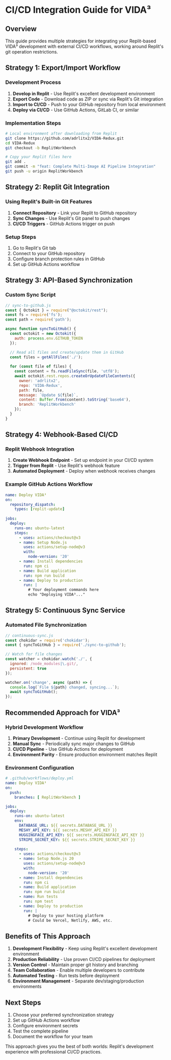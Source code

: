 # CI/CD Integration Guide for VIDA³

## Overview
This guide provides multiple strategies for integrating your Replit-based VIDA³ development with external CI/CD workflows, working around Replit's git operation restrictions.

## Strategy 1: Export/Import Workflow

### Development Process
1. **Develop in Replit** - Use Replit's excellent development environment
2. **Export Code** - Download code as ZIP or sync via Replit's Git integration
3. **Import to CI/CD** - Push to your GitHub repository from local environment
4. **Deploy via CI/CD** - Use GitHub Actions, GitLab CI, or similar

### Implementation Steps
```bash
# Local environment after downloading from Replit
git clone https://github.com/adrlitx2/VIDA-Redux.git
cd VIDA-Redux
git checkout -b ReplitWorkbench

# Copy your Replit files here
git add .
git commit -m "feat: Complete Multi-Image AI Pipeline Integration"
git push -u origin ReplitWorkbench
```

## Strategy 2: Replit Git Integration

### Using Replit's Built-in Git Features
1. **Connect Repository** - Link your Replit to GitHub repository
2. **Sync Changes** - Use Replit's Git panel to push changes
3. **CI/CD Triggers** - GitHub Actions trigger on push

### Setup Steps
1. Go to Replit's Git tab
2. Connect to your GitHub repository
3. Configure branch protection rules in GitHub
4. Set up GitHub Actions workflow

## Strategy 3: API-Based Synchronization

### Custom Sync Script
```javascript
// sync-to-github.js
const { Octokit } = require("@octokit/rest");
const fs = require('fs');
const path = require('path');

async function syncToGitHub() {
  const octokit = new Octokit({
    auth: process.env.GITHUB_TOKEN
  });

  // Read all files and create/update them in GitHub
  const files = getAllFiles('./');
  
  for (const file of files) {
    const content = fs.readFileSync(file, 'utf8');
    await octokit.rest.repos.createOrUpdateFileContents({
      owner: 'adrlitx2',
      repo: 'VIDA-Redux',
      path: file,
      message: `Update ${file}`,
      content: Buffer.from(content).toString('base64'),
      branch: 'ReplitWorkbench'
    });
  }
}
```

## Strategy 4: Webhook-Based CI/CD

### Replit Webhook Integration
1. **Create Webhook Endpoint** - Set up endpoint in your CI/CD system
2. **Trigger from Replit** - Use Replit's webhook feature
3. **Automated Deployment** - Deploy when webhook receives changes

### Example GitHub Actions Workflow
```yaml
name: Deploy VIDA³
on:
  repository_dispatch:
    types: [replit-update]
  
jobs:
  deploy:
    runs-on: ubuntu-latest
    steps:
      - uses: actions/checkout@v3
      - name: Setup Node.js
        uses: actions/setup-node@v3
        with:
          node-version: '20'
      - name: Install dependencies
        run: npm ci
      - name: Build application
        run: npm run build
      - name: Deploy to production
        run: |
          # Your deployment commands here
          echo "Deploying VIDA³..."
```

## Strategy 5: Continuous Sync Service

### Automated File Synchronization
```javascript
// continuous-sync.js
const chokidar = require('chokidar');
const { syncToGitHub } = require('./sync-to-github');

// Watch for file changes
const watcher = chokidar.watch('./', {
  ignored: /node_modules|\.git/,
  persistent: true
});

watcher.on('change', async (path) => {
  console.log(`File ${path} changed, syncing...`);
  await syncToGitHub();
});
```

## Recommended Approach for VIDA³

### Hybrid Development Workflow
1. **Primary Development** - Continue using Replit for development
2. **Manual Sync** - Periodically sync major changes to GitHub
3. **CI/CD Pipeline** - Use GitHub Actions for deployment
4. **Environment Parity** - Ensure production environment matches Replit

### Environment Configuration
```yaml
# .github/workflows/deploy.yml
name: Deploy VIDA³
on:
  push:
    branches: [ ReplitWorkbench ]

jobs:
  deploy:
    runs-on: ubuntu-latest
    env:
      DATABASE_URL: ${{ secrets.DATABASE_URL }}
      MESHY_API_KEY: ${{ secrets.MESHY_API_KEY }}
      HUGGINGFACE_API_KEY: ${{ secrets.HUGGINGFACE_API_KEY }}
      STRIPE_SECRET_KEY: ${{ secrets.STRIPE_SECRET_KEY }}
    
    steps:
      - uses: actions/checkout@v3
      - name: Setup Node.js 20
        uses: actions/setup-node@v3
        with:
          node-version: '20'
      - name: Install dependencies
        run: npm ci
      - name: Build application
        run: npm run build
      - name: Run tests
        run: npm test
      - name: Deploy to production
        run: |
          # Deploy to your hosting platform
          # Could be Vercel, Netlify, AWS, etc.
```

## Benefits of This Approach

1. **Development Flexibility** - Keep using Replit's excellent development environment
2. **Production Reliability** - Use proven CI/CD pipelines for deployment
3. **Version Control** - Maintain proper git history and branching
4. **Team Collaboration** - Enable multiple developers to contribute
5. **Automated Testing** - Run tests before deployment
6. **Environment Management** - Separate dev/staging/production environments

## Next Steps

1. Choose your preferred synchronization strategy
2. Set up GitHub Actions workflow
3. Configure environment secrets
4. Test the complete pipeline
5. Document the workflow for your team

This approach gives you the best of both worlds: Replit's development experience with professional CI/CD practices.